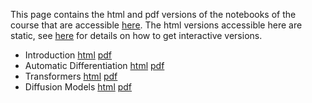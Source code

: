 This page contains the html and pdf versions of the notebooks of the course that are accessible [here](https://github.com/blegat/LINMA2472).
The html versions accessible here are static, see [here](Lectures) for details on how to get interactive versions.

* Introduction [html](Lectures/intro.html) [pdf](Lectures/intro.pdf)
* Automatic Differentiation [html](Lectures/autodiff.html) [pdf](Lectures/autodiff.pdf)
* Transformers [html](Lectures/transformers.html) [pdf](Lectures/transformers.pdf)
* Diffusion Models [html](Lectures/diffusion.html) [pdf](Lectures/diffusion.pdf)
